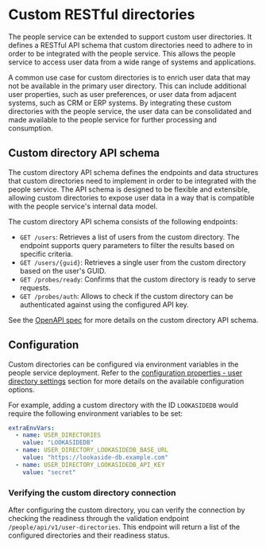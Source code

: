 # Custom RESTful directories

The people service can be extended to support custom user directories. It defines a RESTful API schema that custom directories need to adhere to in order to be integrated with the people service. This allows the people service to access user data from a wide range of systems and applications.

A common use case for custom directories is to enrich user data that may not be available in the primary user directory. This can include additional user properties, such as user preferences, or user data from adjacent systems, such as CRM or ERP systems. By integrating these custom directories with the people service, the user data can be consolidated and made available to the people service for further processing and consumption.

## Custom directory API schema

The custom directory API schema defines the endpoints and data structures that custom directories need to implement in order to be integrated with the people service. The API schema is designed to be flexible and extensible, allowing custom directories to expose user data in a way that is compatible with the people service's internal data model.

The custom directory API schema consists of the following endpoints:

- `GET /users`: Retrieves a list of users from the custom directory. The endpoint supports query parameters to filter the results based on specific criteria.
- `GET /users/{guid}`: Retrieves a single user from the custom directory based on the user's GUID.
- `GET /probes/ready`: Confirms that the custom directory is ready to serve requests.
- `GET /probes/auth`: Allows to check if the custom directory can be authenticated against using the configured API key.

See the [OpenAPI spec](./custom-restful-directories-openapi-spec.json) for more details on the custom directory API schema.

## Configuration

Custom directories can be configured via environment variables in the people service deployment. Refer to the [configuration properties - user directory settings](../../deployment/configuration_parameters.md#user-directory-settings) section for more details on the available configuration options.

For example, adding a custom directory with the ID `LOOKASIDEDB` would require the following environment variables to be set:

```yaml
extraEnvVars:
  - name: USER_DIRECTORIES
    value: "LOOKASIDEDB"
  - name: USER_DIRECTORY_LOOKASIDEDB_BASE_URL
    value: "https://lookaside-db.example.com"
  - name: USER_DIRECTORY_LOOKASIDEDB_API_KEY
    value: "secret"
```

### Verifying the custom directory connection

After configuring the custom directory, you can verify the connection by checking the readiness through the validation endpoint `/people/api/v1/user-directories`. This endpoint will return a list of the configured directories  and their readiness status.
